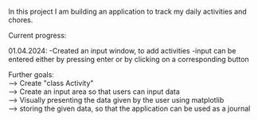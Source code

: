 In this project I am building an application to track my daily activities and chores. 

Current progress:

01.04.2024:
-Created an input window, to add activities 
-input can be entered either by pressing enter or by clicking on a corresponding button

Further goals: <br>
--> Create "class Activity" <br>
--> Create an input area so that users can input data<br>
--> Visually presenting the data given by the user using matplotlib <br>
--> storing the given data, so that the application can be used as a journal<br>
              

